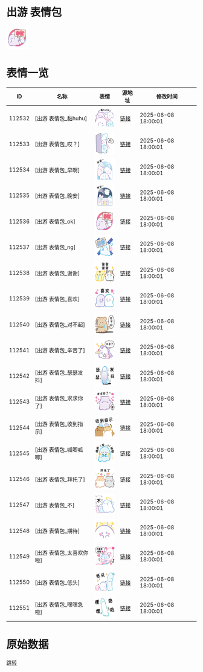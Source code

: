 # 出游 表情包

<img src="./cover.png" height="60" alt="cover" />

# 表情一览

|ID|名称|表情|源地址|修改时间|
|----|----|----|----|----|
|112532|[出游 表情包_黏huhu]|<img src="./pic/112532_%5B出游 表情包_黏huhu%5D.png" height="60" alt="黏huhu"/>|[链接](https://i0.hdslb.com/bfs/garb/4921307433ef5af0ab6d25363fc068bbc4560636.png)|2025-06-08 18:00:01|
|112533|[出游 表情包_哎？]|<img src="./pic/112533_%5B出游 表情包_哎？%5D.png" height="60" alt="哎？"/>|[链接](https://i0.hdslb.com/bfs/garb/903b5acc5eaf2dc64b6fffaad11dc8a3c2713148.png)|2025-06-08 18:00:01|
|112534|[出游 表情包_早啊]|<img src="./pic/112534_%5B出游 表情包_早啊%5D.png" height="60" alt="早啊"/>|[链接](https://i0.hdslb.com/bfs/garb/97b7b405addbe1cf7c7cb7c687947b67d211db14.png)|2025-06-08 18:00:01|
|112535|[出游 表情包_晚安]|<img src="./pic/112535_%5B出游 表情包_晚安%5D.png" height="60" alt="晚安"/>|[链接](https://i0.hdslb.com/bfs/garb/189e6003cee1aba90d5123ec4bc998ba900bf7bd.png)|2025-06-08 18:00:01|
|112536|[出游 表情包_ok]|<img src="./pic/112536_%5B出游 表情包_ok%5D.png" height="60" alt="ok"/>|[链接](https://i0.hdslb.com/bfs/garb/9c2ec18e7ff0bdb58f8ec00841712d276f6403d3.png)|2025-06-08 18:00:01|
|112537|[出游 表情包_ng]|<img src="./pic/112537_%5B出游 表情包_ng%5D.png" height="60" alt="ng"/>|[链接](https://i0.hdslb.com/bfs/garb/b41ec221e94a75c0fa341ed220c278c1468b0c38.png)|2025-06-08 18:00:01|
|112538|[出游 表情包_谢谢]|<img src="./pic/112538_%5B出游 表情包_谢谢%5D.png" height="60" alt="谢谢"/>|[链接](https://i0.hdslb.com/bfs/garb/29bbfe4f62d31b03aaca33bddd5b62af4faa6cbc.png)|2025-06-08 18:00:01|
|112539|[出游 表情包_喜欢]|<img src="./pic/112539_%5B出游 表情包_喜欢%5D.png" height="60" alt="喜欢"/>|[链接](https://i0.hdslb.com/bfs/garb/b66dcfcf91dda535e6fdae9ff59788327cc1f79c.png)|2025-06-08 18:00:01|
|112540|[出游 表情包_对不起]|<img src="./pic/112540_%5B出游 表情包_对不起%5D.png" height="60" alt="对不起"/>|[链接](https://i0.hdslb.com/bfs/garb/5ecc53e3cb442a8c7976c37c60d1321e5060164e.png)|2025-06-08 18:00:01|
|112541|[出游 表情包_辛苦了]|<img src="./pic/112541_%5B出游 表情包_辛苦了%5D.png" height="60" alt="辛苦了"/>|[链接](https://i0.hdslb.com/bfs/garb/bc4651bd6aa2975d3a0d019cd777f6725a46ba46.png)|2025-06-08 18:00:01|
|112542|[出游 表情包_瑟瑟发抖]|<img src="./pic/112542_%5B出游 表情包_瑟瑟发抖%5D.png" height="60" alt="瑟瑟发抖"/>|[链接](https://i0.hdslb.com/bfs/garb/96e09a5fa5032c10ce9a16a3ee81ba907c50ddf8.png)|2025-06-08 18:00:01|
|112543|[出游 表情包_求求你了]|<img src="./pic/112543_%5B出游 表情包_求求你了%5D.png" height="60" alt="求求你了"/>|[链接](https://i0.hdslb.com/bfs/garb/cf46a3ed3df8a41c90fc69af2a501c0491f0bc60.png)|2025-06-08 18:00:01|
|112544|[出游 表情包_收到指示]|<img src="./pic/112544_%5B出游 表情包_收到指示%5D.png" height="60" alt="收到指示"/>|[链接](https://i0.hdslb.com/bfs/garb/6bbcb5d338f1cf7eac4ccef74234af97355e8934.png)|2025-06-08 18:00:01|
|112545|[出游 表情包_呱唧呱唧]|<img src="./pic/112545_%5B出游 表情包_呱唧呱唧%5D.png" height="60" alt="呱唧呱唧"/>|[链接](https://i0.hdslb.com/bfs/garb/d7b83b295284f111b8ae9424dd1e517fd7a4cb39.png)|2025-06-08 18:00:01|
|112546|[出游 表情包_拜托了]|<img src="./pic/112546_%5B出游 表情包_拜托了%5D.png" height="60" alt="拜托了"/>|[链接](https://i0.hdslb.com/bfs/garb/f6b8d91daf0895ffa63eb2c2060f9fff2ca7307f.png)|2025-06-08 18:00:01|
|112547|[出游 表情包_不]|<img src="./pic/112547_%5B出游 表情包_不%5D.png" height="60" alt="不"/>|[链接](https://i0.hdslb.com/bfs/garb/04acb8f8284939327ef5c496e301fe519b372e9a.png)|2025-06-08 18:00:01|
|112548|[出游 表情包_期待]|<img src="./pic/112548_%5B出游 表情包_期待%5D.png" height="60" alt="期待"/>|[链接](https://i0.hdslb.com/bfs/garb/3cd7f3fcb3df406b2bdc115d0f5bf1dc36b50915.png)|2025-06-08 18:00:01|
|112549|[出游 表情包_太喜欢你啦]|<img src="./pic/112549_%5B出游 表情包_太喜欢你啦%5D.png" height="60" alt="太喜欢你啦"/>|[链接](https://i0.hdslb.com/bfs/garb/4b1d5b07f7b3903cae12288243ef65dc60bbb05f.png)|2025-06-08 18:00:01|
|112550|[出游 表情包_低头]|<img src="./pic/112550_%5B出游 表情包_低头%5D.png" height="60" alt="低头"/>|[链接](https://i0.hdslb.com/bfs/garb/78996611c6d74fb5c72702101667bd19e25751b5.png)|2025-06-08 18:00:01|
|112551|[出游 表情包_嘿嘿急啦]|<img src="./pic/112551_%5B出游 表情包_嘿嘿急啦%5D.png" height="60" alt="嘿嘿急啦"/>|[链接](https://i0.hdslb.com/bfs/garb/3e745fc99e7612b073f919626c31b0cac857754a.png)|2025-06-08 18:00:01|

# 原始数据

[跳转](./raw.json)

